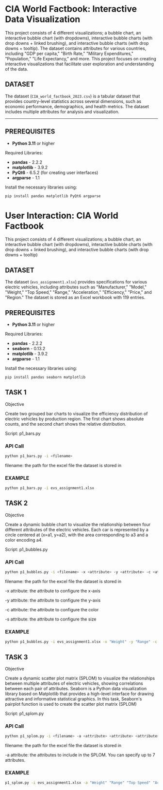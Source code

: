 # CIA World Factbook: Interactive Data Visualization

This project consists of 4 different visualizations; a bubble chart, an interactive bubble chart (with dropdowns), interactive bubble charts (with drop downs + linked brushing), and interactive bubble charts (with drop downs + tooltip). The dataset contains attributes for various countries, including "GDP per capita," "Birth Rate," "Military Expenditures," "Population," "Life Expectancy," and more. This project focuses on creating interactive visualizations that facilitate user exploration and understanding of the data.


## DATASET

The dataset (`CIA_world_factbook_2023.csv`) is a tabular dataset that provides country-level statistics across several dimensions, such as economic performance, demographics, and health metrics. The dataset includes multiple attributes for analysis and visualization.

---

## **PREREQUISITES**

- **Python 3.11** or higher

Required Libraries:
- **pandas** - 2.2.2
- **matplotlib** - 3.9.2
- **PyQt6** - 6.5.2 (for creating user interfaces)
- **argparse** - 1.1

Install the necessary libraries using:
```bash
pip install pandas matplotlib PyQt6 argparse
```


# User Interaction: CIA World Factbook

This project consists of 4 different visualizations; a bubble chart, an interactive bubble chart (with dropdowns), interactive bubble charts (with drop downs + linked brushing), and interactive bubble charts (with drop downs + tooltip)

## DATASET

The dataset (`evs_assignment1.xlsx`) provides specifications for various electric vehicles, including attributes such as "Manufacturer," "Model," "Weight," "Top Speed," "Range," "Acceleration," "Efficiency," "Price," and "Region." The dataset is stored as an Excel workbook with 119 entries.

## PREREQUISITES

- **Python 3.11** or higher

Required Libraries: 
- **pandas** - 2.2.2
- **seaborn** - 0.13.2
- **matplotlib** - 3.9.2
- **argparse** - 1.1

Install the necessary libraries using:
```bash
pip install pandas seaborn matplotlib
```

## TASK 1
Objective

Create two grouped bar charts to visualize the efficiency distribution of electric vehicles by production region. The first chart shows absolute counts, and the second chart shows the relative distribution.

Script: p1_bars.py

### API Call

```bash
python p1_bars.py -i <filename>
```
filename: the path for the excel file the dataset is stored in

### EXAMPLE
```bash
python p1_bars.py -i evs_assignment1.xlsx
```

## TASK 2
Objective

Create a dynamic bubble chart to visualize the relationship between four different attributes of the electric vehicles. Each car is represented by a circle centered at (x=a1, y=a2), with the area corresponding to a3 and a color encoding a4.

Script: p1_bubbles.py

### API Call

```bash
python p1_bubbles.py -i <filename> -x <attribute> -y <attribute> -c <attribute> -s <attribute>
```
filename: the path for the excel file the dataset is stored in

-x attribute: the attribute to configure the x-axis

-y attribute: the attribute to configure the y-axis

-c attribute: the attribute to configure the color

-s attribute: the attribute to configure the size

### EXAMPLE
```bash
python p1_bubbles.py -i evs_assignment1.xlsx -x "Weight" -y "Range" -c "Top Speed" -s "Acceleration"
```

## TASK 3
Objective

Create a dynamic scatter plot matrix (SPLOM) to visualize the relationships between multiple attributes of electric vehicles, showing correlations between each pair of attributes. Seaborn is a Python data visualization library based on Matplotlib that provides a high-level interface for drawing attractive and informative statistical graphics. In this task, Seaborn's pairplot function is used to create the scatter plot matrix (SPLOM)

Script: p1_splom.py

### API Call
```bash
python p1_splom.py -i <filename> -a <attribute> <attribute> <attribute> .... <attribute>
```
filename: the path for the excel file the dataset is stored in

-a attribute: the attributes to include in the SPLOM. You can specify up to 7 attributes.

### EXAMPLE
```bash
p1_splom.py -i evs_assignment1.xlsx -a "Weight" "Range" "Top Speed" "Acceleration"
```
